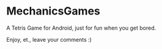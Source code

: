 MechanicsGames
==============

A Tetris Game for Android, just for fun when you get bored.


Enjoy, et., leave your comments :)

